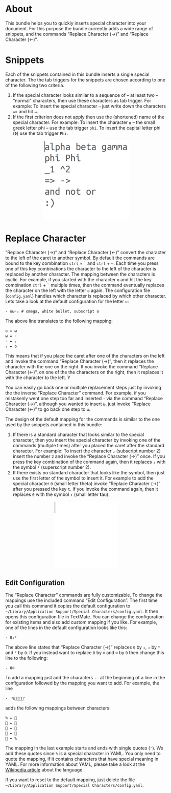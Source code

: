 # About

This bundle helps you to quickly inserts special character into your document. For this purpose the bundle currently adds a wide range of snippets, and the commands “Replace Character (→)” and “Replace Character (←)”.

# Snippets

Each of the snippets contained in this bundle inserts a single special character. The the tab triggers for the snippets are chosen according to one of the following two criteria.

1. If the special character looks similar to a sequence of – at least two – “normal” characters, then use these characters as tab trigger. For example: To insert the special character `⇒` just write down the characters `=>` and hit `⇥`.
2. If the first criterion does not apply then use the (shortened) name of the special character. For example: To insert the character `φ` – the small greek letter phi – use the tab trigger `phi`. To insert the capital letter phi (`Φ`) use the tab trigger `Phi`.

<center>
    <img src="Images/Triggers.gif" alt="Insert various special characters via tab trigger" style="width: 268px;"/>
</center>

# Replace Character

“Replace Character (→)” and “Replace Character (←)” convert the character to the left of the caret to another symbol. By default the commands are bound to the key combination `ctrl` + `` ` `` and `ctrl`  + `~`. Each time you press one of this key combinations the character to the left of the character is replaced by another character. The mapping between the characters is cyclic. For example, if you started with the character `o` and hit the key combination `ctrl` + `` ` ``  multiple times, then the command eventually replaces the character on the left with the letter `o` again. The configuration file (`config.yaml`) handles which character is replaced by which other character. Lets take a look at the default configuration for the letter `o`:

    - oω◦ₒ # omega, white bullet, subscript o

The above line translates to the following mapping:

    o ↔ ω
    ω ↔ ◦
    ◦ ↔ ₒ
    ₒ ↔ o

This means that if you place the caret after one of the characters on the left and invoke the command “Replace Character (→)”, then it replaces the character with the one on the right. If you invoke the command “Replace Character (←)”, on one of the the characters on the right, then it replaces it with the character to the left. Y

You can easily go back one or multiple replacement steps  just by invoking the the inverse “Replace Character” command. For example, if you mistakenly went one step too far and inserted `◦` via the command “Replace Character (→)”, although you wanted to insert `ω`, just invoke “Replace Character (←)” to go back one step to `ω`.

 The design of the default mapping for the commands is similar to the one used by the snippets contained in this bundle:

1. If there is a standard character that looks similar to the special character, then you insert the special character by invoking one of the commands (multiple times) after you placed the caret after the standard character. For example: To insert the character `₂` (subscript number 2) insert the number `2` and invoke the “Replace Character (→)” once. If you press the key combination of the command again, then it replaces `₂` with the symbol `²` (superscript number 2).
2. If there exists no standard character that looks like the symbol, then just use the first letter of the symbol to insert it. For example to add the special character `θ` (small letter **t**heta) invoke “Replace Character (→)” after you pressed the key `t`. If you invoke the command again, then it  replaces `θ` with the symbol `τ` (small letter **t**au).

<center>
    <img src="Images/Convert Single Character.gif" alt="Insert various special characters via “Replace Character (→)”" style="width: 200px;"/>
</center>

## Edit Configuration

The “Replace Character” commands are fully customizable. To change the mappings use the included command “Edit Configuration”. The first time you call this command it copies the default configuration to `~/Library/Application Support/Special Characters/config.yaml`. It then opens this configuration file in TextMate. You can change the configuration for existing items and also add custom mapping if you like. For example, one of the lines in the default configuration looks like this:

    - 0₀⁰

The above line states that  “Replace Character (→)” replaces `0` by `₀`, `₀` by `⁰` and `⁰` by `0`. If you instead want to replace `0` by `☺` and `☺` by `0` then change this line to the following:

    - 0☺

To add a mapping just add the characters `- ` at the beginning of a line in the configuration followed by the mapping you want to add. For example, the line

    - '%💩🐶🐳🌻'

adds the following mappings between characters:

    % ↔ 💩
    💩 ↔ 🐶
    🐶 ↔ 🐳
    🐳 ↔ 🌻
    🌻 ↔ %

The mapping in the last example starts and ends with single quotes (`'`). We add these quotes since `%` is a special character in YAML. You only need to quote the mapping, if it contains characters that have special meaning in YAML. For more information about YAML, please take a look at the [Wikipedia article](https://en.wikipedia.org/wiki/YAML) about the language.

If you want to reset to the default mapping, just delete the file `~/Library/Application Support/Special Characters/config.yaml`.

